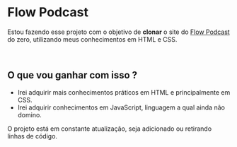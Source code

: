 <h1>Flow Podcast</h1>
<p>Estou fazendo esse projeto com o objetivo de <b>clonar</b> o site do <a href="https://flowpodcast.com.br/">Flow Podcast</a> do zero, utilizando meus conhecimentos em HTML  e CSS.</p>
<br>
<h2>O que vou ganhar com isso ?</h2>
<ul>
<li>Irei adquirir mais conhecimentos práticos em HTML e principalmente em CSS.</li>
<li>Irei adquirir conhecimentos em JavaScript, linguagem a qual ainda não domino.</li>
</ul>

<p>O projeto está em constante atualização, seja adicionado ou retirando linhas de código.</p>
